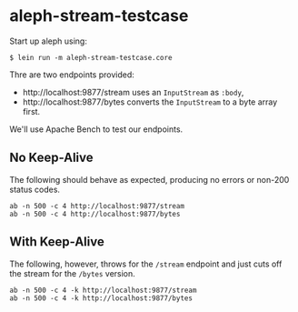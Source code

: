 # aleph-stream-testcase

Start up aleph using:

```
$ lein run -m aleph-stream-testcase.core
```

Thre are two endpoints provided:

- http://localhost:9877/stream uses an `InputStream` as `:body`,
- http://localhost:9877/bytes converts the `InputStream` to a byte array first.

We'll use Apache Bench to test our endpoints.

## No Keep-Alive

The following should behave as expected, producing no errors or non-200 status
codes.

```
ab -n 500 -c 4 http://localhost:9877/stream
ab -n 500 -c 4 http://localhost:9877/bytes
```

## With Keep-Alive

The following, however, throws for the `/stream` endpoint and just cuts off the
stream for the `/bytes` version.

```
ab -n 500 -c 4 -k http://localhost:9877/stream
ab -n 500 -c 4 -k http://localhost:9877/bytes
```
